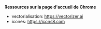 **Ressources sur la page d'accueil de Chrome**
- vectorialisation: https://vectorizer.ai
- icones: https://icons8.com

